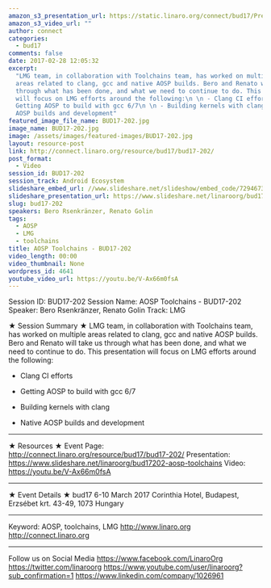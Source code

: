 ```yaml
---
amazon_s3_presentation_url: https://static.linaro.org/connect/bud17/Presentations/BUD17-202%20-%20AOSP%20Toolchains.pdf
amazon_s3_video_url: ""
author: connect
categories:
  - bud17
comments: false
date: 2017-02-28 12:05:32
excerpt:
  "LMG team, in collaboration with Toolchains team, has worked on multiple
  areas related to clang, gcc and native AOSP builds. Bero and Renato will take us
  through what has been done, and what we need to continue to do. This presentation
  will focus on LMG efforts around the following:\n \n - Clang CI efforts\n  \n -
  Getting AOSP to build with gcc 6/7\n \n - Building kernels with clang\n\n - Native
  AOSP builds and development"
featured_image_file_name: BUD17-202.jpg
image_name: BUD17-202.jpg
image: /assets/images/featured-images/BUD17-202.jpg
layout: resource-post
link: http://connect.linaro.org/resource/bud17/bud17-202/
post_format:
  - Video
session_id: BUD17-202
session_track: Android Ecosystem
slideshare_embed_url: //www.slideshare.net/slideshow/embed_code/72946733
slideshare_presentation_url: https://www.slideshare.net/linaroorg/bud17202-aosp-toolchains
slug: bud17-202
speakers: Bero Rsenkränzer, Renato Golin
tags:
  - AOSP
  - LMG
  - toolchains
title: AOSP Toolchains - BUD17-202
video_length: 00:00
video_thumbnail: None
wordpress_id: 4641
youtube_video_url: https://youtu.be/V-Ax66m0fsA
---
```


Session ID: BUD17-202
Session Name: AOSP Toolchains - BUD17-202
Speaker: Bero Rsenkränzer, Renato Golin
Track: LMG

★ Session Summary ★
LMG team, in collaboration with Toolchains team, has worked on multiple areas related to clang, gcc and native AOSP builds. Bero and Renato will take us through what has been done, and what we need to continue to do. This presentation will focus on LMG efforts around the following:

- Clang CI efforts

- Getting AOSP to build with gcc 6/7

- Building kernels with clang

- Native AOSP builds and development

---

★ Resources ★
Event Page: http://connect.linaro.org/resource/bud17/bud17-202/
Presentation: https://www.slideshare.net/linaroorg/bud17202-aosp-toolchains
Video: https://youtu.be/V-Ax66m0fsA

---

★ Event Details ★
bud17
6-10 March 2017
Corinthia Hotel, Budapest,
Erzsébet krt. 43-49,
1073 Hungary

---

Keyword: AOSP, toolchains, LMG
http://www.linaro.org
http://connect.linaro.org

---

Follow us on Social Media
https://www.facebook.com/LinaroOrg
https://twitter.com/linaroorg
https://www.youtube.com/user/linaroorg?sub_confirmation=1
https://www.linkedin.com/company/1026961
